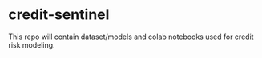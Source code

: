 # credit-sentinel
This repo will contain dataset/models and colab notebooks used for credit risk modeling.

